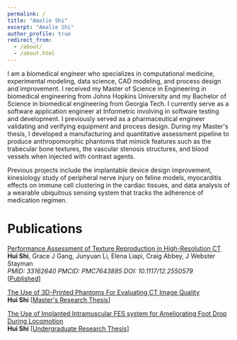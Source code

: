 ```yaml
---
permalink: /
title: "Amalie Shi"
excerpt: "Amalie Shi"
author_profile: true
redirect_from: 
  - /about/
  - /about.html
---
```



I am a biomedical engineer who specializes in computational medicine, experimental modeling, data science, CAD modeling, and process design and improvement. I received my Master of Science in Engineering in biomedical engineering from Johns Hopkins University and my Bachelor of Science in biomedical engineering from Georgia Tech. I currently serve as a software application engineer at Informetric involving in software testing and development. I previously served as a pharmaceutical engineer validating and verifying equipment and process design. During my Master's thesis, I developed a manufacturing and quantitative assessment pipeline to produce anthropomorphic phantoms that mimick features such as the trabecular bone textures, the vascular stenosis structures, and blood vessels when injected with contrast agents.

Previous projects include the implantable device design improvement, kinesiology study of peripheral nerve injury on feline models, myocarditis effects on immune cell clustering in the cardiac tissues, and data analysis of a wearable ubiquitous sensing system that tracks the adherence of medication regimen.

Publications
===

<a href="https://www.ncbi.nlm.nih.gov/pmc/articles/PMC7643885/">Performance Assessment of Texture Reproduction in High-Resolution CT</a>
<br>
 <b>Hui Shi</b>, Grace J Gang, Junyuan Li, Elena Liapi, Craig Abbey, J Webster Stayman
<br>
<i>PMID: 33162640 PMCID: PMC7643885 DOI: 10.1117/12.2550579 </i>
<br>
\[<a href="https://pubmed.ncbi.nlm.nih.gov/33162640/">Published</a>\]

<a href="https://jscholarship.library.jhu.edu/handle/1774.2/62312">The Use of 3D-Printed Phantoms For Evaluating CT Image Quality</a>
<br>
 <b>Hui Shi</b> 
\[<a href="http://jhir.library.jhu.edu/handle/1774.2/62312">Master's Research Thesis</a>\]

<a href="https://smartech.gatech.edu/handle/1853/58478/">The Use of Implanted Intramuscular FES system for Ameliorating Foot Drop During Locomotion</a>
<br>
 <b>Hui Shi</b>
\[<a href="http://hdl.handle.net/1853/58478">Undergraduate Research Thesis</a>\]

